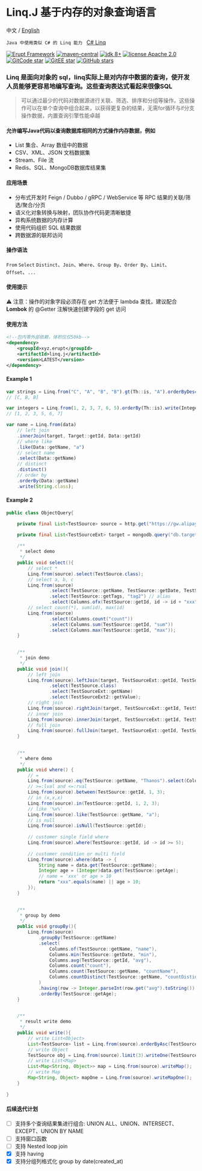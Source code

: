 # Linq.J 基于内存的对象查询语言
中文 / [English](./README.md)

`Java 中使用类似 C# 的 Linq 能力 ` [C# Linq](https://learn.microsoft.com/zh-cn/dotnet/csharp/linq/)

<p>
    <a href="https://www.erupt.xyz" target="_blank"><img src="https://img.shields.io/badge/Linq.J-brightgreen" alt="Erupt Framework" /></a>
    <a href="https://mvnrepository.com/search?q=linq.j"><img src="https://img.shields.io/maven-central/v/xyz.erupt/linq.j" alt="maven-central" /></a>
    <a href="https://www.oracle.com/technetwork/java/javase/downloads/index.html"><img src="https://img.shields.io/badge/JDK-8+-green.svg" alt="jdk 8+" /></a>
    <a href="./LICENSE"><img src="https://img.shields.io/badge/license-MIT-blue" alt="license Apache 2.0"></a>
    <a href='https://gitcode.com/erupts/Linq.J'><img src='https://gitcode.com/erupts/linq.j/star/badge.svg' alt='GitCode star' /></a>
    <a href='https://gitee.com/erupt/linq/stargazers'><img src='https://gitee.com/erupt/linq/badge/star.svg?theme=gray' alt='GitEE star' /></a>
    <a href="https://github.com/erupts/linq.j"><img src="https://img.shields.io/github/stars/erupts/linq.j?style=social" alt="GitHub stars" /></a>
</p>


### Linq 是面向对象的 sql，linq实际上是对内存中数据的查询，使开发人员能够更容易地编写查询。这些查询表达式看起来很像SQL

> 可以通过最少的代码对数据源进行关联、筛选、排序和分组等操作。这些操作可以在单个查询中组合起来，以获得更复杂的结果，无需for循环与if分支操作数据，内置查询引擎性能卓越

#### 允许编写Java代码以查询数据库相同的方式操作内存数据，例如
- List 集合、Array 数组中的数据
- CSV、XML、JSON 文档数据集
- Stream、File 流
- Redis、SQL、MongoDB数据库结果集

#### 应用场景
- 分布式开发时 Feign / Dubbo / gRPC / WebService 等 RPC 结果的关联/筛选/聚合/分页
- 语义化对象转换与映射，团队协作代码更清晰敏捷
- 异构系统数据的内存计算
- 使用代码组织 SQL 结果数据
- 跨数据源的联邦访问

#### 操作语法
`From` `Select` `Distinct`、`Join`、`Where`、`Group By`、`Order By`、`Limit`、`Offset`、`...`

#### 使用提示
⚠️ 注意：操作的对象字段必须存在 get 方法便于 lambda 查找，建议配合 **Lombok** 的 @Getter 注解快速创建字段的 get 访问

#### 使用方法
```xml
<!--包内零外部依赖，体积仅仅50kb-->
<dependency>
    <groupId>xyz.erupt</groupId>
    <artifactId>linq.j</artifactId>
    <version>LATEST</version>
</dependency>
```

#### Example 1
```javascript
var strings = Linq.from("C", "A", "B", "B").gt(Th::is, "A").orderByDesc(Th::is).write(String.class);
// [C, B, B]

var integers = Linq.from(1, 2, 3, 7, 6, 5).orderBy(Th::is).write(Integer.class);
// [1, 2, 3, 5, 6, 7]

var name = Linq.from(data)
    // left join
    .innerJoin(target, Target::getId, Data::getId)
    // where like
    .like(Data::getName, "a")
    // select name
    .select(Data::getName)
    // distinct
    .distinct()
    // order by 
    .orderBy(Data::getName)
    .write(String.class);

```

#### Example 2
```java
public class ObjectQuery{

    private final List<TestSource> source = http.get("https://gw.alipayobjects.com/os/antfincdn/v6MvZBUBsQ/column-data.json");

    private final List<TestSourceExt> target = mongodb.query("db.target.find()");
    
    /**
     * select demo
     */
    public void select(){
        // select *
        Linq.from(source).select(TestSource.class);
        // select a, b, c
        Linq.from(source)
                .select(TestSource::getName, TestSource::getDate, TestSource::getTags)
                .select(TestSource::getTags, "tag2") // alias
                .select(Columns.ofx(TestSource::getId, id -> id + "xxx")); // value convert
        // select count(*), sum(id), max(id) 
        Linq.from(source)
                .select(Columns.count("count"))
                .select(Columns.sum(TestSource::getId, "sum"))
                .select(Columns.max(TestSource::getId, "max"));
    }

    
    /**
     * join demo
     */
    public void join(){
        // left join
        Linq.from(source).leftJoin(target, TestSourceExt::getId, TestSource::getId)
                .select(TestSource.class)
                .select(TestSourceExt::getName)
                .select(TestSourceExt2::getValue);
        // right join
        Linq.from(source).rightJoin(target, TestSourceExt::getId, TestSource::getId);
        // inner join
        Linq.from(source).innerJoin(target, TestSourceExt::getId, TestSource::getId);
        // full join
        Linq.from(source).fullJoin(target, TestSourceExt::getId, TestSource::getId);
    }

    
    /**
     * where demo
     */
    public void where() {
        // =
        Linq.from(source).eq(TestSource::getName, "Thanos").select(Columns.count(countAlias)).writeOne(Integer.class);
        // >=:lval and <=:rval
        Linq.from(source).between(TestSource::getId, 1, 3);
        // in (x,x,x)
        Linq.from(source).in(TestSource::getId, 1, 2, 3);
        // like '%x%'
        Linq.from(source).like(TestSource::getName, "a");
        // is null
        Linq.from(source).isNull(TestSource::getId);
        
        // customer single field where
        Linq.from(source).where(TestSource::getId, id -> id >= 5);
        
        // customer condition or multi field
        Linq.from(source).where(data -> {
            String name = data.get(TestSource::getName);
            Integer age = (Integer)data.get(TestSource::getAge);
            // name = 'xxx' or age > 10
            return "xxx".equals(name) || age > 10;
        });
    }

    
    /**
     * group by demo
     */
    public void groupBy(){
        Linq.from(source)
            .groupBy(TestSource::getName)
            .select(
                Columns.of(TestSource::getName, "name"),
                Columns.min(TestSource::getDate, "min"),
                Columns.avg(TestSource::getId, "avg"),
                Columns.count("count"),
                Columns.count(TestSource::getName, "countName"),
                Columns.countDistinct(TestSource::getName, "countDistinct")
            )
            .having(row -> Integer.parseInt(row.get("avg").toString()) > 2)
            .orderBy(TestSource::getAge);
    }

    
    /**
     * result write demo
     */
    public void write(){
        // write List<Object>
        List<TestSource> list = Linq.from(source).orderByAsc(TestSource::getDate).write(TestSource.class);
        // write Object
        TestSource obj = Linq.from(source).limit(3).writeOne(TestSource.class);
        // write List<Map>
        List<Map<String, Object>> map = Linq.from(source).writeMap();
        // write Map
        Map<String, Object> mapOne = Linq.from(source).writeMapOne();
    }
    
}

```

#### 后续迭代计划

- [ ] 支持多个查询结果集进行组合: UNION ALL、UNION、INTERSECT、EXCEPT、UNION BY NAME
- [ ] 支持窗口函数
- [ ] 支持 Nested loop join
- [x] 支持 having
- [x] 支持分组列格式化 group by date(created_at)
